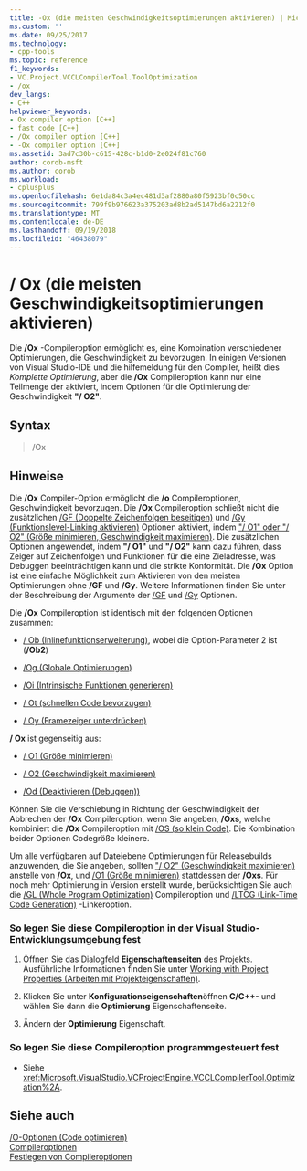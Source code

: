```yaml
---
title: -Ox (die meisten Geschwindigkeitsoptimierungen aktivieren) | Microsoft-Dokumentation
ms.custom: ''
ms.date: 09/25/2017
ms.technology:
- cpp-tools
ms.topic: reference
f1_keywords:
- VC.Project.VCCLCompilerTool.ToolOptimization
- /ox
dev_langs:
- C++
helpviewer_keywords:
- Ox compiler option [C++]
- fast code [C++]
- /Ox compiler option [C++]
- -Ox compiler option [C++]
ms.assetid: 3ad7c30b-c615-428c-b1d0-2e024f81c760
author: corob-msft
ms.author: corob
ms.workload:
- cplusplus
ms.openlocfilehash: 6e1da84c3a4ec481d3af2880a80f5923bf0c50cc
ms.sourcegitcommit: 799f9b976623a375203ad8b2ad5147bd6a2212f0
ms.translationtype: MT
ms.contentlocale: de-DE
ms.lasthandoff: 09/19/2018
ms.locfileid: "46438079"
---
```

# <a name="ox-enable-most-speed-optimizations"></a>/ Ox (die meisten Geschwindigkeitsoptimierungen aktivieren)

Die **/Ox** -Compileroption ermöglicht es, eine Kombination verschiedener Optimierungen, die Geschwindigkeit zu bevorzugen. In einigen Versionen von Visual Studio-IDE und die hilfemeldung für den Compiler, heißt dies *Komplette Optimierung*, aber die **/Ox** Compileroption kann nur eine Teilmenge der aktiviert, indem Optionen für die Optimierung der Geschwindigkeit **"/ O2"**.

## <a name="syntax"></a>Syntax

> /Ox

## <a name="remarks"></a>Hinweise

Die **/Ox** Compiler-Option ermöglicht die **/o** Compileroptionen, Geschwindigkeit bevorzugen. Die **/Ox** Compileroption schließt nicht die zusätzlichen [/GF (Doppelte Zeichenfolgen beseitigen)](../../build/reference/gf-eliminate-duplicate-strings.md) und [/Gy (Funktionslevel-Linking aktivieren)](../../build/reference/gy-enable-function-level-linking.md) Optionen aktiviert, indem ["/ O1" oder "/ O2" (Größe minimieren, Geschwindigkeit maximieren)](../../build/reference/o1-o2-minimize-size-maximize-speed.md). Die zusätzlichen Optionen angewendet, indem **"/ O1"** und **"/ O2"** kann dazu führen, dass Zeiger auf Zeichenfolgen und Funktionen für die eine Zieladresse, was Debuggen beeinträchtigen kann und die strikte Konformität. Die **/Ox** Option ist eine einfache Möglichkeit zum Aktivieren von den meisten Optimierungen ohne **/GF** und **/Gy**. Weitere Informationen finden Sie unter der Beschreibung der Argumente der [/GF](../../build/reference/gf-eliminate-duplicate-strings.md) und [/Gy](../../build/reference/gy-enable-function-level-linking.md) Optionen.

Die **/Ox** Compileroption ist identisch mit den folgenden Optionen zusammen:

- [/ Ob (Inlinefunktionserweiterung)](../../build/reference/ob-inline-function-expansion.md), wobei die Option-Parameter 2 ist (**/Ob2**)

- [/Og (Globale Optimierungen)](../../build/reference/og-global-optimizations.md)

- [/Oi (Intrinsische Funktionen generieren)](../../build/reference/oi-generate-intrinsic-functions.md)

- [/ Ot (schnellen Code bevorzugen)](../../build/reference/os-ot-favor-small-code-favor-fast-code.md)

- [/ Oy (Framezeiger unterdrücken)](../../build/reference/oy-frame-pointer-omission.md)

**/ Ox** ist gegenseitig aus:

- [/ O1 (Größe minimieren)](../../build/reference/o1-o2-minimize-size-maximize-speed.md)

- [/ O2 (Geschwindigkeit maximieren)](../../build/reference/o1-o2-minimize-size-maximize-speed.md)

- [/Od (Deaktivieren (Debuggen))](../../build/reference/od-disable-debug.md)

Können Sie die Verschiebung in Richtung der Geschwindigkeit der Abbrechen der **/Ox** Compileroption, wenn Sie angeben, **/Oxs**, welche kombiniert die **/Ox** Compileroption mit  [ /OS (so klein Code)](../../build/reference/os-ot-favor-small-code-favor-fast-code.md). Die Kombination beider Optionen Codegröße kleinere.

Um alle verfügbaren auf Dateiebene Optimierungen für Releasebuilds anzuwenden, die Sie angeben, sollten ["/ O2" (Geschwindigkeit maximieren)](../../build/reference/o1-o2-minimize-size-maximize-speed.md) anstelle von **/Ox**, und [/O1 (Größe minimieren)](../../build/reference/o1-o2-minimize-size-maximize-speed.md) stattdessen der **/Oxs**. Für noch mehr Optimierung in Version erstellt wurde, berücksichtigen Sie auch die [/GL (Whole Program Optimization)](../../build/reference/gl-whole-program-optimization.md) Compileroption und [/LTCG (Link-Time Code Generation)](../../build/reference/ltcg-link-time-code-generation.md) -Linkeroption.

### <a name="to-set-this-compiler-option-in-the-visual-studio-development-environment"></a>So legen Sie diese Compileroption in der Visual Studio-Entwicklungsumgebung fest

1. Öffnen Sie das Dialogfeld **Eigenschaftenseiten** des Projekts. Ausführliche Informationen finden Sie unter [Working with Project Properties (Arbeiten mit Projekteigenschaften)](../../ide/working-with-project-properties.md).

1. Klicken Sie unter **Konfigurationseigenschaften**öffnen **C/C++-** und wählen Sie dann die **Optimierung** Eigenschaftenseite.

1. Ändern der **Optimierung** Eigenschaft.

### <a name="to-set-this-compiler-option-programmatically"></a>So legen Sie diese Compileroption programmgesteuert fest

- Siehe <xref:Microsoft.VisualStudio.VCProjectEngine.VCCLCompilerTool.Optimization%2A>.

## <a name="see-also"></a>Siehe auch

[/O-Optionen (Code optimieren)](../../build/reference/o-options-optimize-code.md)<br/>
[Compileroptionen](../../build/reference/compiler-options.md)<br/>
[Festlegen von Compileroptionen](../../build/reference/setting-compiler-options.md)